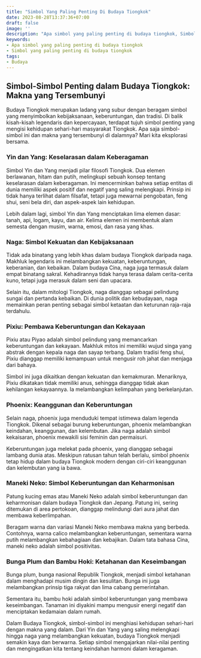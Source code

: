```yaml
---
title: "Simbol Yang Paling Penting Di Budaya Tiongkok"
date: 2023-08-28T13:37:36+07:00
draft: false
image: ''
description: "Apa simbol yang paling penting di budaya tiongkok, Simbol yang paling penting di budaya tiongkok"
keywords:
- Apa simbol yang paling penting di budaya tiongkok
- Simbol yang paling penting di budaya tiongkok
tags:
- Budaya
---
```


## Simbol-Simbol Penting dalam Budaya Tiongkok: Makna yang Tersembunyi

Budaya Tiongkok merupakan ladang yang subur dengan beragam simbol yang menyimbolkan kebijaksanaan, keberuntungan, dan tradisi. Di balik kisah-kisah legendaris dan kepercayaan, terdapat tujuh simbol penting yang mengisi kehidupan sehari-hari masyarakat Tiongkok. Apa saja simbol-simbol ini dan makna yang tersembunyi di dalamnya? Mari kita eksplorasi bersama.

### Yin dan Yang: Keselarasan dalam Keberagaman

Simbol Yin dan Yang menjadi pilar filosofi Tiongkok. Dua elemen berlawanan, hitam dan putih, melingkupi sebuah konsep tentang keselarasan dalam keberagaman. Ini mencerminkan bahwa setiap entitas di dunia memiliki aspek positif dan negatif yang saling melengkapi. Prinsip ini tidak hanya terlihat dalam filsafat, tetapi juga mewarnai pengobatan, feng shui, seni bela diri, dan aspek-aspek lain kehidupan.

Lebih dalam lagi, simbol Yin dan Yang menciptakan lima elemen dasar: tanah, api, logam, kayu, dan air. Kelima elemen ini membentuk alam semesta dengan musim, warna, emosi, dan rasa yang khas.

### Naga: Simbol Kekuatan dan Kebijaksanaan

Tidak ada binatang yang lebih khas dalam budaya Tiongkok daripada naga. Makhluk legendaris ini melambangkan kekuatan, keberuntungan, keberanian, dan kebaikan. Dalam budaya Cina, naga juga termasuk dalam empat binatang sakral. Kehadirannya tidak hanya terasa dalam cerita-cerita kuno, tetapi juga merasuk dalam seni dan upacara.

Selain itu, dalam mitologi Tiongkok, naga dianggap sebagai pelindung sungai dan pertanda kebaikan. Di dunia politik dan kebudayaan, naga memainkan peran penting sebagai simbol ketaatan dan keturunan raja-raja terdahulu.

### Pixiu: Pembawa Keberuntungan dan Kekayaan

Pixiu atau Piyao adalah simbol pelindung yang memancarkan keberuntungan dan kekayaan. Makhluk mitos ini memiliki wujud singa yang abstrak dengan kepala naga dan sayap terbang. Dalam tradisi feng shui, Pixiu dianggap memiliki kemampuan untuk mengusir roh jahat dan menjaga dari bahaya.

Simbol ini juga dikaitkan dengan kekuatan dan kemakmuran. Menariknya, Pixiu dikatakan tidak memiliki anus, sehingga dianggap tidak akan kehilangan kekayaannya. Ia melambangkan kelimpahan yang berkelanjutan.

### Phoenix: Keanggunan dan Keberuntungan

Selain naga, phoenix juga menduduki tempat istimewa dalam legenda Tiongkok. Dikenal sebagai burung keberuntungan, phoenix melambangkan keindahan, keanggunan, dan kelembutan. Jika naga adalah simbol kekaisaran, phoenix mewakili sisi feminin dan permaisuri.

Keberuntungan juga melekat pada phoenix, yang dianggap sebagai lambang dunia atas. Meskipun ratusan tahun telah berlalu, simbol phoenix tetap hidup dalam budaya Tiongkok modern dengan ciri-ciri keanggunan dan kelembutan yang ia bawa.

### Maneki Neko: Simbol Keberuntungan dan Keharmonisan

Patung kucing emas atau Maneki Neko adalah simbol keberuntungan dan keharmonisan dalam budaya Tiongkok dan Jepang. Patung ini, sering ditemukan di area pertokoan, dianggap melindungi dari aura jahat dan membawa keberlimpahan.

Beragam warna dan variasi Maneki Neko membawa makna yang berbeda. Contohnya, warna calico melambangkan keberuntungan, sementara warna putih melambangkan kebahagiaan dan kebajikan. Dalam tata bahasa Cina, maneki neko adalah simbol positivitas.

### Bunga Plum dan Bambu Hoki: Ketahanan dan Keseimbangan

Bunga plum, bunga nasional Republik Tiongkok, menjadi simbol ketahanan dalam menghadapi musim dingin dan kesulitan. Bunga ini juga melambangkan prinsip tiga rakyat dan lima cabang pemerintahan.

Sementara itu, bambu hoki adalah simbol keberuntungan yang membawa keseimbangan. Tanaman ini diyakini mampu mengusir energi negatif dan menciptakan kedamaian dalam rumah.

Dalam Budaya Tiongkok, simbol-simbol ini menghiasi kehidupan sehari-hari dengan makna yang dalam. Dari Yin dan Yang yang saling melengkapi hingga naga yang melambangkan kekuatan, budaya Tiongkok menjadi semakin kaya dan berwarna. Setiap simbol mengajarkan nilai-nilai penting dan mengingatkan kita tentang keindahan harmoni dalam keragaman.